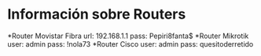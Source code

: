 <!-- TITLE: Routers -->
<!-- SUBTITLE: Listado de Routers -->

# Información sobre Routers
*Router Movistar Fibra
	url: 192.168.1.1
	pass: Pepiri8fanta$
*Router Mikrotik
	user: admin
	pass: !nola73
*Router Cisco
	user: admin
	pass: quesitoderretido

